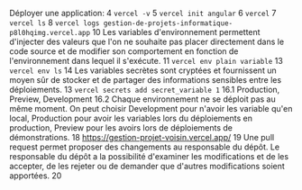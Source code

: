 Déployer une application:
4 `vercel -v`
5 `vercel init angular`
6 `vercel`
7 `vercel ls`
8 `vercel logs gestion-de-projets-informatique-p8l0hqimg.vercel.app`
10 Les variables d'environnement permettent d'injecter des valeurs que l'on ne souhaite pas placer directement dans le code source et de modifier son comportement en fonction de l'environnement dans lequel il s'exécute.
11 `vercel env plain variable`
13 `vercel env ls`
14 Les variables secrètes sont cryptées et fournissent un moyen sûr de stocker et de partager des informations sensibles entre les déploiements.
13 `vercel secrets add secret_variable 1`
16.1 Production, Preview, Development
16.2 Chaque environnement ne se déploit pas au même moment.
     On peut choisir Development pour n'avoir les variable qu'en local, Production pour avoir les variables lors du déploiements en production, Preview pour les avoirs lors de déploiements de démonstrations.
18 https://gestion-projet-voisin.vercel.app/
19 Une pull request permet proposer des changements au responsable du dépôt. Le responsable du dépôt a la possibilité d'examiner les modifications et de les accepter, de les rejeter ou de demander que d'autres modifications soient apportées.
20 
